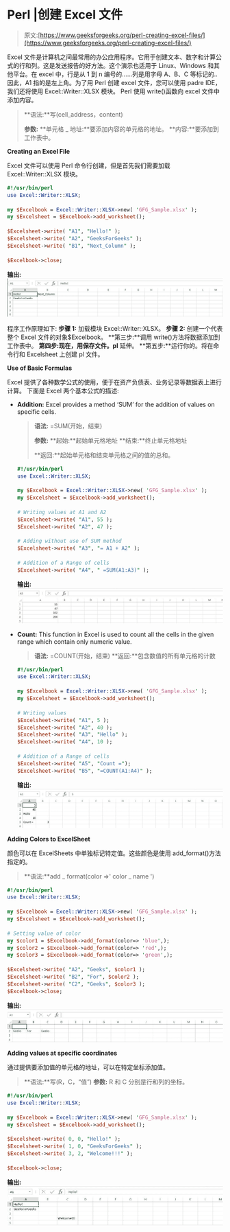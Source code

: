 # Perl |创建 Excel 文件

> 原文:[https://www.geeksforgeeks.org/perl-creating-excel-files/](https://www.geeksforgeeks.org/perl-creating-excel-files/)

Excel 文件是计算机之间最常用的办公应用程序。它用于创建文本、数字和计算公式的行和列。这是发送报告的好方法。这个演示也适用于 Linux、Windows 和其他平台。在 excel 中，行是从 1 到 n 编号的……列是用字母 A、B、C 等标记的..因此，A1 指的是左上角。为了用 Perl 创建 excel 文件，您可以使用 padre IDE，我们还将使用 Excel::Writer::XLSX 模块。
Perl 使用 write()函数向 excel 文件中添加内容。

> **语法:**写(cell_address，content)
> 
> **参数:**
> **单元格 _ 地址:**要添加内容的单元格的地址。
> **内容:**要添加到工作表中。

**Creating an Excel File**

Excel 文件可以使用 Perl 命令行创建，但是首先我们需要加载 Excel::Writer::XLSX 模块。

```perl
#!/usr/bin/perl 
use Excel::Writer::XLSX;

my $Excelbook = Excel::Writer::XLSX->new( 'GFG_Sample.xlsx' );
my $Excelsheet = $Excelbook->add_worksheet();

$Excelsheet->write( "A1", "Hello!" );
$Excelsheet->write( "A2", "GeeksForGeeks" );
$Excelsheet->write( "B1", "Next_Column" );

$Excelbook->close;
```

**输出:**
![](img/c633fca03aef0567abf6d996baeda295.png)

程序工作原理如下:
**步骤 1:** 加载模块 Excel::Writer::XLSX。
**步骤 2:** 创建一个代表整个 Excel 文件的对象$Excelbook。
**第三步:**调用 write()方法将数据添加到工作表中。
**第四步:**现在，用**保存文件。pl** 延伸。
**第五步:**运行你的。将在命令行和 Excelsheet 上创建 pl 文件。

**Use of Basic Formulas**

Excel 提供了各种数学公式的使用，便于在资产负债表、业务记录等数据表上进行计算。
下面是 Excel 两个基本公式的描述:

*   **Addition:**
    Excel provides a method ‘SUM’ for the addition of values on specific cells.

    > **语法:** =SUM(开始，结束)
    > 
    > **参数:**
    > **起始:**起始单元格地址
    > **结束:**终止单元格地址
    > 
    > **返回:**起始单元格和结束单元格之间的值的总和。

    ```perl
    #!/usr/bin/perl 
    use Excel::Writer::XLSX;

    my $Excelbook = Excel::Writer::XLSX->new( 'GFG_Sample.xlsx' );
    my $Excelsheet = $Excelbook->add_worksheet();

    # Writing values at A1 and A2
    $Excelsheet->write( "A1", 55 );
    $Excelsheet->write( "A2", 47 );

    # Adding without use of SUM method
    $Excelsheet->write( "A3", "= A1 + A2" );

    # Addition of a Range of cells
    $Excelsheet->write( "A4", " =SUM(A1:A3)" );
    ```

    **输出:**
    ![](img/72c9d75f2a0c4e22f5ca74096bbf170f.png)

*   **Count:**
    This function in Excel is used to count all the cells in the given range which contain only numeric value.

    > **语法:** =COUNT(开始，结束)
    > **返回:**包含数值的所有单元格的计数

    ```perl
    #!/usr/bin/perl 
    use Excel::Writer::XLSX;

    my $Excelbook = Excel::Writer::XLSX->new( 'GFG_Sample.xlsx' );
    my $Excelsheet = $Excelbook->add_worksheet();

    # Writing values
    $Excelsheet->write( "A1", 5 );
    $Excelsheet->write( "A2", 40 );
    $Excelsheet->write( "A3", "Hello" );
    $Excelsheet->write( "A4", 10 );

    # Addition of a Range of cells
    $Excelsheet->write( "A5", "Count =");
    $Excelsheet->write( "B5", "=COUNT(A1:A4)" );
    ```

    **输出:**
    ![](img/d43dc9cdc95ddfb1b56d1fec961f9146.png)

**Adding Colors to ExcelSheet**

颜色可以在 ExcelSheets 中单独标记特定值。这些颜色是使用 add_format()方法指定的。

> **语法:**add _ format(color =>' color _ name ')

```perl
#!/usr/bin/perl
use Excel::Writer::XLSX;

my $Excelbook = Excel::Writer::XLSX->new( 'GFG_Sample.xlsx' );
my $Excelsheet = $Excelbook->add_worksheet();

# Setting value of color
my $color1 = $Excelbook->add_format(color=> 'blue',);
my $color2 = $Excelbook->add_format(color=> 'red',);
my $color3 = $Excelbook->add_format(color=> 'green',);

$Excelsheet->write( "A2", "Geeks", $color1 );
$Excelsheet->write( "B2", "For", $color2 );
$Excelsheet->write( "C2", "Geeks", $color3 );
$Excelbook->close;
```

**输出:**
![](img/1ab3b110cec8a92151fc5fc786a3077f.png)

**Adding values at specific coordinates**

通过提供要添加值的单元格的地址，可以在特定坐标添加值。

> **语法:**写(R，C，“值”)
> **参数:**
> R 和 C 分别是行和列的坐标。

```perl
#!/usr/bin/perl 
use Excel::Writer::XLSX;

my $Excelbook = Excel::Writer::XLSX->new( 'GFG_Sample.xlsx' );
my $Excelsheet = $Excelbook->add_worksheet();

$Excelsheet->write( 0, 0, "Hello!" );
$Excelsheet->write( 1, 0, "GeeksForGeeks" );
$Excelsheet->write( 3, 2, "Welcome!!!" );

$Excelbook->close;
```

**输出:**
![](img/887914dbb677cda09a1c57f63380013c.png)
